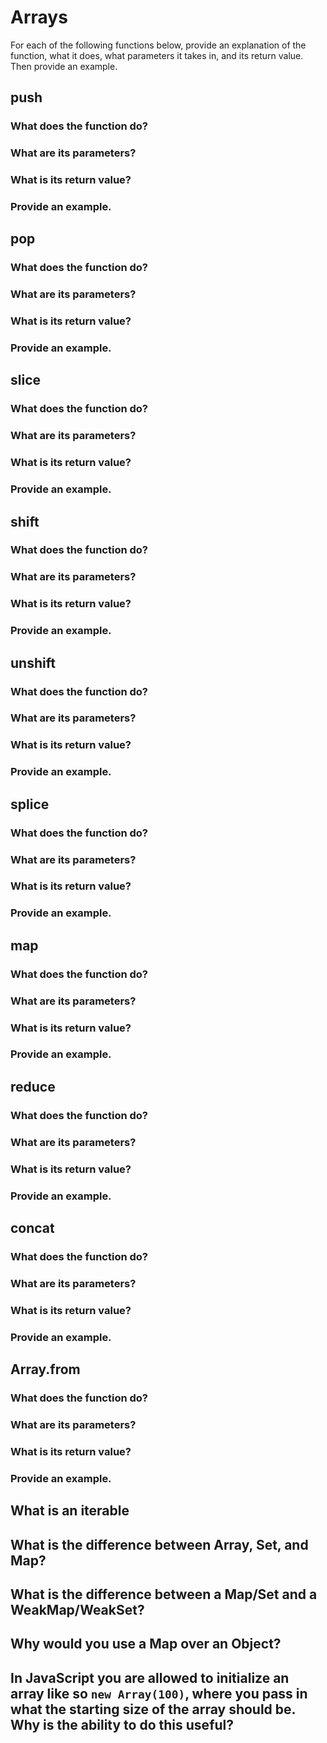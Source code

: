 # Arrays

For each of the following functions below, provide an explanation of the function, what it does, what parameters it takes in, and its return value. Then provide an example.

## push
### What does the function do?

### What are its parameters?

### What is its return value?

### Provide an example.


## pop
### What does the function do?

### What are its parameters?

### What is its return value?

### Provide an example.


## slice
### What does the function do?

### What are its parameters?

### What is its return value?

### Provide an example.


## shift
### What does the function do?

### What are its parameters?

### What is its return value?

### Provide an example.


## unshift
### What does the function do?

### What are its parameters?

### What is its return value?

### Provide an example.


## splice
### What does the function do?

### What are its parameters?

### What is its return value?

### Provide an example.


## map
### What does the function do?

### What are its parameters?

### What is its return value?

### Provide an example.


## reduce
### What does the function do?

### What are its parameters?

### What is its return value?

### Provide an example.


## concat
### What does the function do?

### What are its parameters?

### What is its return value?

### Provide an example.

## Array.from
### What does the function do?

### What are its parameters?

### What is its return value?

### Provide an example.

## What is an iterable

## What is the difference between Array, Set, and Map?

## What is the difference between a Map/Set and a WeakMap/WeakSet?

## Why would you use a Map over an Object?

## In JavaScript you are allowed to initialize an array like so `new Array(100)`, where you pass in what the starting size of the array should be. Why is the ability to do this useful?